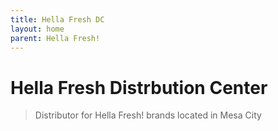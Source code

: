 ```yaml
---
title: Hella Fresh DC
layout: home
parent: Hella Fresh!
---
```


# Hella Fresh Distrbution Center
> Distributor for Hella Fresh! brands located in Mesa City